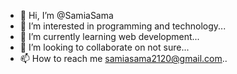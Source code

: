 - 👋 Hi, I’m @SamiaSama
- 👀 I’m interested in programming and technology...
- 🌱 I’m currently learning web development...
- 💞️ I’m looking to collaborate on not sure...
- 📫 How to reach me samiasama2120@gmail.com..

<!---
SamiaSama/SamiaSama is a ✨ special ✨ repository because its `README.md` (this file) appears on your GitHub profile.
You can click the Preview link to take a look at your changes.
--->

